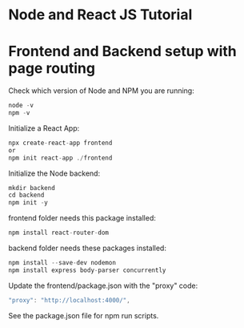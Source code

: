 # Node and React JS Tutorial
# Frontend and Backend setup with page routing

Check which version of Node and NPM you are running:
```javascript
node -v
npm -v
```

Initialize a React App:
```javascript
npx create-react-app frontend
or
npm init react-app ./frontend
```

Initialize the Node backend:
```javascript
mkdir backend
cd backend
npm init -y
```

frontend folder needs this package installed:
```javascript
npm install react-router-dom
```

backend folder needs these packages installed:
```javascript
npm install --save-dev nodemon
npm install express body-parser concurrently
```

Update the frontend/package.json with the "proxy" code:
```javascript
"proxy": "http://localhost:4000/",
```

See the package.json file for npm run scripts.
